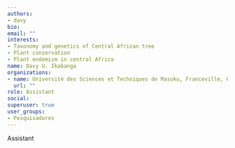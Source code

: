 ```yaml
---
authors:
- davy
bio: 
email: ""
interests:
- Taxonomy and genetics of Central African tree
- Plant conservation
- Plant endemism in central Africa
name: Davy U. Ikabanga
organizations:
- name: Université des Sciences et Techniques de Masuku, Franceville, Gabon
  url: ""
role: Assistant
social:
superuser: true
user_groups:
- Pesquisadores
---
```


Assistant

